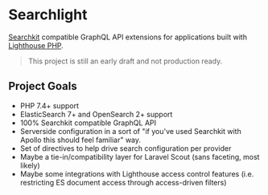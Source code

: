 
# Searchlight

[Searchkit](https://www.searchkit.co/) compatible GraphQL API extensions for applications built with [Lighthouse PHP](https://lighthouse-php.com/).

>This project is still an early draft and not production ready.

## Project Goals

- PHP 7.4+ support
- ElasticSearch 7+ and OpenSearch 2+ support
- 100% Searchkit compatible GraphQL API
- Serverside configuration in a sort of "if you've used Searchkit with Apollo this should feel familiar" way.
- Set of directives to help drive search configuration per provider
- Maybe a tie-in/compatibility layer for Laravel Scout (sans faceting, most likely)
- Maybe some integrations with Lighthouse access control features (i.e. restricting ES document access through access-driven filters)
